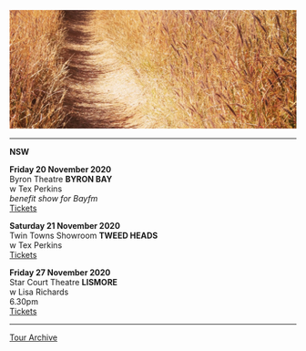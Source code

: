 ![](data/image/news/tourbanner2.jpg)


* * * * *

**NSW**

**Friday 20 November 2020**\
Byron Theatre **BYRON BAY**\
w Tex Perkins\
*benefit show for Bayfm*\
[Tickets](https://byroncentre.com.au/event/bay-fm-benefit-gig-with-tex-perkins/)

**Saturday 21 November 2020**\
Twin Towns Showroom **TWEED HEADS**\
w Tex Perkins\
[Tickets](https://twintownssales1.sales.ticketsearch.com/sales/salesevent/2034)

**Friday 27 November 2020**\
Star Court Theatre **LISMORE**\
w Lisa Richards\
6.30pm\
[Tickets](https://www.starcourttheatre.com.au/events/lisarich)

* * * * *

[Tour Archive](tour/archive)
